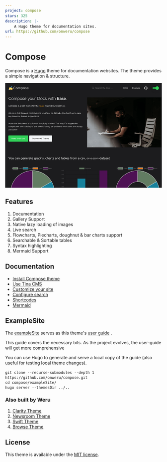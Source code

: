 ```yaml
---
project: compose
stars: 325
description: |-
    A Hugo theme for documentation sites.
url: https://github.com/onweru/compose
---
```


# Compose

Compose is a [Hugo](https://gohugo.io/) theme for documentation websites. The theme provides a simple navigation & structure.

![Hugo Compose Theme](https://raw.githubusercontent.com/onweru/compose/master/images/tn.png)

## Features

1. Documentation
2. Gallery Support
3. Native lazy loading of images
4. Live search
5. Flowcharts, Piecharts, doughnut & bar charts support
6. Searchable & Sortable tables
7. Syntax highlighting
8. Mermaid Support

## Documentation

- [Install Compose theme](https://composedocs.netlify.app/docs/compose/install-theme/)
- [Use Tina CMS](https://composedocs.netlify.app/docs/compose/use-tina-cms/)
- [Customize your site](https://composedocs.netlify.app/docs/compose/customize/)
- [Configure search](https://composedocs.netlify.app/docs/compose/search/)
- [Shortcodes](https://composedocs.netlify.app/docs/compose/shortcodes/)
- [Mermaid](https://composedocs.netlify.app/docs/compose/mermaid/)

## ExampleSite

The [exampleSite](https://github.com/onweru/compose/tree/master/exampleSite) serves as this theme's [user guide](https://composedocs.netlify.app/docs/compose/install-theme/) .

This guide covers the necessary bits. As the project evolves, the user-guide will get more comprehensive

You can use Hugo to generate and serve a local copy of the guide (also useful for testing local theme changes).

```
git clone --recurse-submodules --depth 1 https://github.com/onweru/compose.git
cd compose/exampleSite/
hugo server --themesDir ../..
```

### Also built by Weru

1. [Clarity Theme](https://github.com/chipzoller/hugo-clarity)
2. [Newsroom Theme](https://github.com/onweru/newsroom)
3. [Swift Theme](https://github.com/onweru/hugo-swift-theme)
4. [Browse Theme](https://github.com/onweru/browse)

## License

This theme is available under the [MIT license](https://github.com/onweru/compose/blob/master/LICENSE).

